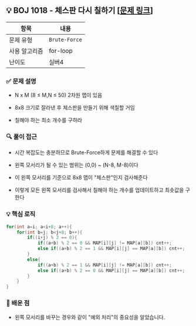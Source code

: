 ## 💡 BOJ 1018 - 체스판 다시 칠하기 [[문제 링크](https://www.acmicpc.net/problem/1018)]

| 항목 | 내용 |
|------|------|
| 문제 유형 | `Brute-Force` |
| 사용 알고리즘 | for-loop |
| 난이도 | 실버4 |

### ✅ 문제 설명
- N x M (8 ≤ M,N ≤ 50) 2차원 맵이 있음

- 8x8 크기로 잘라낸 후 체스판을 만들기 위해 색칠할 거임

- 칠해야 하는 최소 개수를 구하라

### 🔍 풀이 접근
- 시간 복잡도는 충분하므로 Brute-Force하게 문제를 해결할 수 있다

- 왼쪽 모서리가 될 수 있는 범위는 (0,0) ~ (N-8, M-8)이다

- 이 왼쪽 모서리를 기준으로 8x8 맵이 "체스판"인지 검사해준다

- 이렇게 모든 왼쪽 모서리를 검사해서 칠해야 하는 개수를 업데이트하고 최솟값을 구한다

### 💡 핵심 로직
```cpp
for(int a=i; a<i+8; a++){
	for(int b=j; b<j+8; b++){
		if((i+j) % 2 == 0){
			if((a+b) % 2 == 0 && MAP[i][j] != MAP[a][b]) cnt++;
			else if((a+b) % 2 == 1 && MAP[i][j] == MAP[a][b]) cnt++;
		}
		else{
			if((a+b) % 2 == 1 && MAP[i][j] != MAP[a][b]) cnt++;
			else if((a+b) % 2 == 0 && MAP[i][j] == MAP[a][b]) cnt++;
		}
	}
}
```

### 📌 배운 점
- 왼쪽 모서리를 바꾸는 경우와 같이 "예외 처리"의 중요성을 알았습니다.